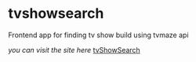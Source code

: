 # tvshowsearch
 Frontend app for finding tv show build using tvmaze api

*you can visit the site here*
[tvShowSearch](https://devkuntal.github.io/tvShowSearch/)
